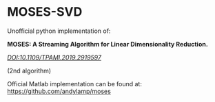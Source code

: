 # MOSES-SVD
Unofficial python implementation of:

**MOSES: A Streaming Algorithm for Linear Dimensionality Reduction.**

[*DOI:10.1109/TPAMI.2019.2919597*](https://doi.org/10.1109/TPAMI.2019.2919597)

(2nd algorithm)

Official Matlab implementation can be found at: https://github.com/andylamp/moses
